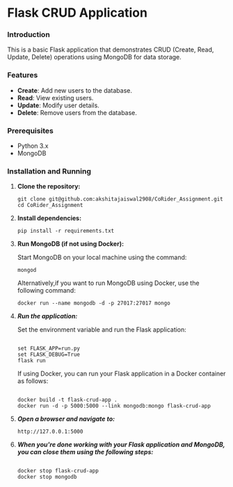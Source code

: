 # Flask CRUD Application

### Introduction

This is a basic Flask application that demonstrates CRUD (Create, Read, Update, Delete) operations using MongoDB for data storage.

### Features

- **Create**: Add new users to the database.
- **Read**: View existing users.
- **Update**: Modify user details.
- **Delete**: Remove users from the database.

### Prerequisites

- Python 3.x
- MongoDB

### Installation and Running

1. **Clone the repository:**

   ```
   git clone git@github.com:akshitajaiswal2908/CoRider_Assignment.git
   cd CoRider_Assignment

2. **Install dependencies:**

    ```
    pip install -r requirements.txt

3. **Run MongoDB (if not using Docker):**

    Start MongoDB on your local machine using the command:

    ```
    mongod
    ```
    Alternatively,if you want to run MongoDB using Docker, use the following command:

    ```
    docker run --name mongodb -d -p 27017:27017 mongo

4. ***Run the application:***

    Set the environment variable and run the Flask application:

    ```

    set FLASK_APP=run.py
    set FLASK_DEBUG=True 
    flask run

    ```
    
    If using Docker, you can run your Flask application in a Docker container as follows:

    ```

    docker build -t flask-crud-app .
    docker run -d -p 5000:5000 --link mongodb:mongo flask-crud-app

5. ***Open a browser and navigate to:***


    ```
    http://127.0.0.1:5000

6. ***When you're done working with your Flask application and MongoDB, you can close them using the following steps:***
   ```

   docker stop flask-crud-app
   docker stop mongodb
